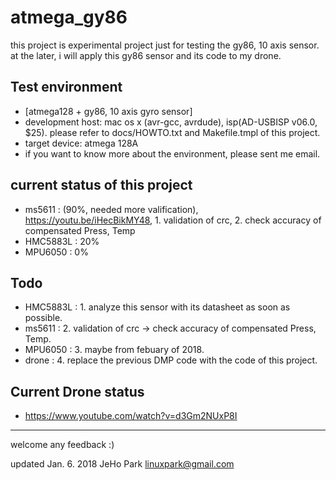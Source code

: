 # atmega_gy86
 this project is experimental project just for testing the gy86, 10 axis sensor.
at the later, i will apply this gy86 sensor and its code to my drone.


## Test environment

  - [atmega128 + gy86, 10 axis gyro sensor]
  - development host: mac os x (avr-gcc, avrdude), isp(AD-USBISP v06.0, $25).  please refer to docs/HOWTO.txt and Makefile.tmpl of this project.
  - target device: atmega 128A
  - if you want to know more about the environment, please sent me email.


## current status of this project

  - ms5611   : (90%, needed more valification), https://youtu.be/iHecBikMY48, 
               1. validation of crc, 2. check accuracy of compensated Press, Temp
  - HMC5883L : 20%
  - MPU6050  : 0%


## Todo

  - HMC5883L :
               1. analyze this sensor with its datasheet as soon as possible. 
  - ms5611   : 
               2. validation of crc -> check accuracy of compensated Press, Temp.
  - MPU6050  :
               3. maybe from febuary of 2018.
  - drone    :
               4. replace the previous DMP code with the code of this project.


## Current Drone status

   - https://www.youtube.com/watch?v=d3Gm2NUxP8I

--- 
 welcome any feedback :)

 updated  Jan.  6. 2018
 JeHo Park <linuxpark@gmail.com> 
